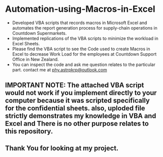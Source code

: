 # Automation-using-Macros-in-Excel

* Developed VBA scripts that records macros in Microsoft Excel and automates the report generation process for supply-chain operations in Countdown Supermarkets.
* Implemented replications of the VBA scripts to minimize the workload in Excel Sheets.
* Please find the VBA script to see the Code used to create Macros in Excel to decrease Work Load for the employees at Countdown Support Office in New Zealand.
* You can inspect the code and ask me question relates to the particular part. contact me at phy.astrpkrp@outlook.com

## IMPORTANT NOTE: The attached VBA script would not work if you implement directly to your computer because it was scripted specifically for the confidential sheets. also, uploded file strictly demonstrates my knowledge in VBA and Excel and There is no other purpose relates to this repository. 


## Thank You for looking at my project.
